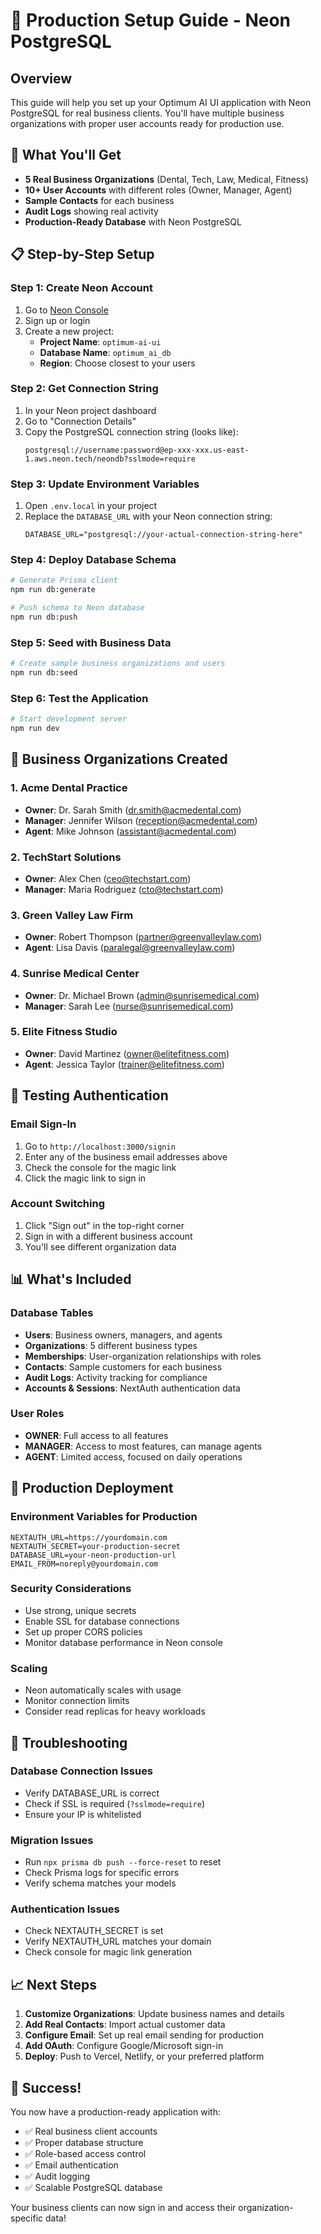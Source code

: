 # 🚀 Production Setup Guide - Neon PostgreSQL

## Overview
This guide will help you set up your Optimum AI UI application with Neon PostgreSQL for real business clients. You'll have multiple business organizations with proper user accounts ready for production use.

## 🎯 What You'll Get
- **5 Real Business Organizations** (Dental, Tech, Law, Medical, Fitness)
- **10+ User Accounts** with different roles (Owner, Manager, Agent)
- **Sample Contacts** for each business
- **Audit Logs** showing real activity
- **Production-Ready Database** with Neon PostgreSQL

## 📋 Step-by-Step Setup

### Step 1: Create Neon Account
1. Go to [Neon Console](https://console.neon.tech/)
2. Sign up or login
3. Create a new project:
   - **Project Name**: `optimum-ai-ui`
   - **Database Name**: `optimum_ai_db`
   - **Region**: Choose closest to your users

### Step 2: Get Connection String
1. In your Neon project dashboard
2. Go to "Connection Details"
3. Copy the PostgreSQL connection string (looks like):
   ```
   postgresql://username:password@ep-xxx-xxx.us-east-1.aws.neon.tech/neondb?sslmode=require
   ```

### Step 3: Update Environment Variables
1. Open `.env.local` in your project
2. Replace the `DATABASE_URL` with your Neon connection string:
   ```env
   DATABASE_URL="postgresql://your-actual-connection-string-here"
   ```

### Step 4: Deploy Database Schema
```bash
# Generate Prisma client
npm run db:generate

# Push schema to Neon database
npm run db:push
```

### Step 5: Seed with Business Data
```bash
# Create sample business organizations and users
npm run db:seed
```

### Step 6: Test the Application
```bash
# Start development server
npm run dev
```

## 🏢 Business Organizations Created

### 1. **Acme Dental Practice**
- **Owner**: Dr. Sarah Smith (dr.smith@acmedental.com)
- **Manager**: Jennifer Wilson (reception@acmedental.com)
- **Agent**: Mike Johnson (assistant@acmedental.com)

### 2. **TechStart Solutions**
- **Owner**: Alex Chen (ceo@techstart.com)
- **Manager**: Maria Rodriguez (cto@techstart.com)

### 3. **Green Valley Law Firm**
- **Owner**: Robert Thompson (partner@greenvalleylaw.com)
- **Agent**: Lisa Davis (paralegal@greenvalleylaw.com)

### 4. **Sunrise Medical Center**
- **Owner**: Dr. Michael Brown (admin@sunrisemedical.com)
- **Manager**: Sarah Lee (nurse@sunrisemedical.com)

### 5. **Elite Fitness Studio**
- **Owner**: David Martinez (owner@elitefitness.com)
- **Agent**: Jessica Taylor (trainer@elitefitness.com)

## 🔐 Testing Authentication

### Email Sign-In
1. Go to `http://localhost:3000/signin`
2. Enter any of the business email addresses above
3. Check the console for the magic link
4. Click the magic link to sign in

### Account Switching
1. Click "Sign out" in the top-right corner
2. Sign in with a different business account
3. You'll see different organization data

## 📊 What's Included

### Database Tables
- **Users**: Business owners, managers, and agents
- **Organizations**: 5 different business types
- **Memberships**: User-organization relationships with roles
- **Contacts**: Sample customers for each business
- **Audit Logs**: Activity tracking for compliance
- **Accounts & Sessions**: NextAuth authentication data

### User Roles
- **OWNER**: Full access to all features
- **MANAGER**: Access to most features, can manage agents
- **AGENT**: Limited access, focused on daily operations

## 🚀 Production Deployment

### Environment Variables for Production
```env
NEXTAUTH_URL=https://yourdomain.com
NEXTAUTH_SECRET=your-production-secret
DATABASE_URL=your-neon-production-url
EMAIL_FROM=noreply@yourdomain.com
```

### Security Considerations
- Use strong, unique secrets
- Enable SSL for database connections
- Set up proper CORS policies
- Monitor database performance in Neon console

### Scaling
- Neon automatically scales with usage
- Monitor connection limits
- Consider read replicas for heavy workloads

## 🔧 Troubleshooting

### Database Connection Issues
- Verify DATABASE_URL is correct
- Check if SSL is required (`?sslmode=require`)
- Ensure your IP is whitelisted

### Migration Issues
- Run `npx prisma db push --force-reset` to reset
- Check Prisma logs for specific errors
- Verify schema matches your models

### Authentication Issues
- Check NEXTAUTH_SECRET is set
- Verify NEXTAUTH_URL matches your domain
- Check console for magic link generation

## 📈 Next Steps

1. **Customize Organizations**: Update business names and details
2. **Add Real Contacts**: Import actual customer data
3. **Configure Email**: Set up real email sending for production
4. **Add OAuth**: Configure Google/Microsoft sign-in
5. **Deploy**: Push to Vercel, Netlify, or your preferred platform

## 🎉 Success!

You now have a production-ready application with:
- ✅ Real business client accounts
- ✅ Proper database structure
- ✅ Role-based access control
- ✅ Email authentication
- ✅ Audit logging
- ✅ Scalable PostgreSQL database

Your business clients can now sign in and access their organization-specific data!
